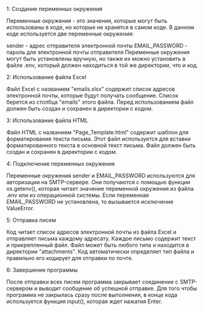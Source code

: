 1: Создание переменных окружения

Переменные окружения - это значения, которые могут быть использованы в коде, но которые не хранятся в самом коде. В данном коде используется две переменные окружения:

sender - адрес отправителя электронной почты
EMAIL_PASSWORD - пароль для электронной почты отправителя
Переменные окружения могут быть установлены вручную, но также их можно установить в файле .env, который должен находиться в той же директории, что и код.

2: Использование файла Excel

Файл Excel с названием "emails.xlsx" содержит список адресов электронной почты, которые будут получать сообщение. Список берется из столбца "emails" этого файла. Перед использованием файл должен быть создан и сохранен в директории с кодом.

3: Использование файла HTML

Файл HTML с названием "Page_Template.html" содержит шаблон для форматирования текста письма. Этот файл используется для вставки форматированного текста в основной текст письма. Файл должен быть создан и сохранен в директории с кодом.

4: Подключение переменных окружения

Переменные окружения sender и EMAIL_PASSWORD используются для авторизации на SMTP-сервере. Они получаются с помощью функции os.getenv(), которая читает значение переменной окружения из файла .env или из операционной системы. Если переменная EMAIL_PASSWORD не установлена, то вызывается исключение ValueError.

5: Отправка писем

Код читает список адресов электронной почты из файла Excel и отправляет письма каждому адресату. Каждое письмо содержит текст и прикрепленный файл. Файл может быть любого типа и находится в директории "attachments". Код автоматически определяет тип файла и правильно его кодирует для отправки по почте.

6: Завершение программы

После отправки всех писем программа закрывает соединение с SMTP-сервером и выводит сообщение об успешной отправке. Для того чтобы программа не закрылась сразу после выполнения, в конце кода используется функция input(), которая ждет нажатия Enter.